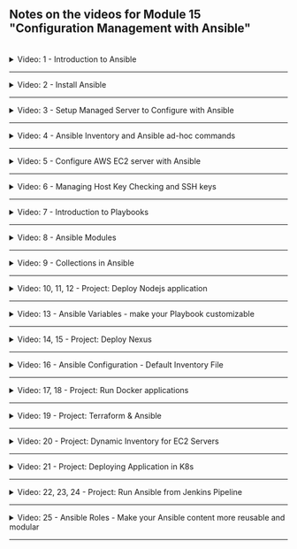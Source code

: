 ## Notes on the videos for Module 15 "Configuration Management with Ansible"
<br />

<details>
<summary>Video: 1 - Introduction to Ansible</summary>
<br />

Ansible is a tool to automate IT tasks, such as configure systems, deploy software or orchestrate more advanced IT tasks. Use Cases for Ansible are repetitive tasks like updates, backups, create users & assign permissions, system reboots, etc. When you need the same configuration on many servers, Ansible lets you update all the servers at the same time.

Ansible advantages:
- instead of ssh into all remote server, execute tasks from your own machine
- configuration/installation/deployment steps in a single yaml file
- re-use same the file multiple times for different environments
- more reliable and less error prone
- supporting all infrastructure from OS to cloud providers

Ansible is agentless. It connects to remote servers using simple SSH, no special agent is required.

### Ansible Modules
A module is a reusable, standalone script (in yaml format) that Ansible runs on your behalf. Modules are fine granular, performing one small specific task like creating or copying a file, installing an nginx server, starting an nginx server, starting a Docker container, creating a cloud instance, etc. Ansible provides hundreds of Modules for all sorts of tasks. Modules get pushed to the target server, do their work and get removed again.

### Ansible Playbooks
A Playbook groups multiple modules together, which get executed in order from top to bottom. With a Playbook, you can orchestrate steps of any manual ordered process.

A playbook consists of one or more "plays" in an ordered list. Each play executes part of the overall goal of the playbook. A play runs one or more tasks. Each task calls an Ansible module.

Example:
```yaml
# play for webservers
- name: install and start nginx server # description of the play
  hosts: webservers # defines where the following tasks should get executed
  remote_user: root # defines with which user the tasks should be executed

  tasks:
    - name: create directory for nginx # description of the task
      file:                            # module name
        path: /path/to/nginx/dir       # arguments
        state: directory

    - name: install nginx latest version
      yum:
        name: nginx
        state: latest

    - name: start nginx
      service:
        name: nginx
        state: started

# play for databases
- name: rename table, set owner and truncate it
  hosts: databases
  remote_user: root
  vars: # define variables
    tablename: foo

  tasks:
    - name: rename table bar to {{ tablename }}
      postgresql_table:
        table: bar
        rename: {{ tablename }}

    - name: set owner to some user
      postgresql_table:
        table: {{ tablename }}
        owner: someuser

    - name: truncate table {{ tablename }}
      postgresql_table:
        table: {{ tablename }}
        truncate: yes
```

The `hosts` attribute defines a target name which is mapped to hostnames or IP addresses in the Ansible inventory list, containing all the machines involved in task executions:

```yaml
[webservers]
web1.myserver.com # hostnames
web2.myserver.com

[databases]
10.24.0.7 # or IP addresses
10.24.0.8
```

### Ansible for Docker
With Ansible you can create alternative to Dockerfile, which is more powerful. It lets you manage both the Docker container and its host. I also allows you to reproduce the application not only in a Docker container but across many other environments like a Vagrant container, a clound instance, a bare metal machine, etc. 

### Ansible Tower
Ansible Tower is a web-based solution from RedHat that makes Ansible more easy to use. It simplifies tasks like
- centrally store automation tasks
- across teams
- configure permissions
- manage inventory

### Alternatives
Alternatives for Ansible are Puppet and Chef. But they use Ruby as their configuration language which needs more efford to learn than yaml. And the are not agentless, so you have to install the tool on each server you want to manage, and you need to manage updates of these tools on each server. These may be reasons why Ansible has become more widely accepted.

</details>

*****

<details>
<summary>Video: 2 - Install Ansible</summary>
<br />

You can install Ansible either on your local machine or on a remote server. The machine that runs Ansible is called the "Control Node". It manages the target servers. Windows is not supported for the control node.

To install Ansible on a Mac, just execute

```sh
brew update
brew install ansible
```

Ansible is written in Python. So Python must be installed as a prerequisite. If Python is already installed, Ansilbe may be installed using Python's package manager pip:

```python
pip install ansible
```

See also: [Installation Guide](https://docs.ansible.com/ansible/latest/installation_guide/intro_installation.html)

</details>

*****

<details>
<summary>Video: 3 - Setup Managed Server to Configure with Ansible</summary>
<br />

In order to have two servers we can configure using Ansible, we create two Droplets on DigitalOcean. So login to your DigitalOcean account and create two Droplets (Ubuntu, Frankfurt, Shared CPU, Regular, 2GB / 1CPU). Use the SSH key created in previous modules. Optionally set the hostnames to 'ubuntu-ansible-1' and 'ubuntu-ansible-2'.

On Linux servers Ansible requires Python to be installed. This is already the case on DigitalOcean Droplets. (On Windows servers PowerShell is required.)

</details>

*****

<details>
<summary>Video: 4 - Ansible Inventory and Ansible ad-hoc commands</summary>
<br />

The Ansible Inventory is a file containing data about the remote hosts and how to connect to them:
- Host IP-address or Host DNS-name
- SSH Private Key
- SSH User

```yaml
209.38.196.102 ansible_ssh_private_key_file=~/.ssh/id_ed25519 ansible_user=root
209.38.196.11  ansible_ssh_private_key_file=~/.ssh/id_ed25519 ansible_user=root
```

### Grouping Hosts
To address multiple servers, the hosts may be grouped based on their functionality or geo location etc. SSH key and user can be defined for whole groups:

```yaml
[droplets]
209.38.196.102
209.38.196.11

[droplets:vars]
ansible_ssh_private_key_file=~/.ssh/id_ed25519
ansible_user=root
```

You can create groups that track
- where: datacenter, region
- what: database servers, web servers, etc.
- when: which stage e.g. dev, test, prod

Hosts may be added to more than one group.

### Ad-hoc Commands
Ad-hoc commands are not stored for future uses. They are just a fast way to interact with the managed hosts.

```sh
# format
ansible [pattern] -i [inventory-file] -m [module] -a "[module options]"

# examples
ansible 209.38.196.102 -i ~/.ansible/hosts -m ping 
ansible droplets -i ~/.ansible/hosts -m ping 
ansible all -i ~/.ansible/hosts -m ping # "all" is an implicit group containing every host
```

</details>

*****

<details>
<summary>Video: 5 - Configure AWS EC2 server with Ansible</summary>
<br />

Login to you AWS Management Console account and create two EC2 instances. Add an inbound rule to the used security group allowing SSH connections from your local machine's IP address. As soon as both instances have been fully initialized, manually ssh into both instances to add their fingerprints to the known_hosts file. Then add an 'ec2' group with their public hostnames to the ansible inventory file:

```yaml
[ec2]
ec2-18-192-42-239.eu-central-1.compute.amazonaws.com
ec2-18-184-157-86.eu-central-1.compute.amazonaws.com

[ec2:vars]
ansible_ssh_private_key_file=~/.ssh/ec2-key-pair.pem
ansible_user=ec2-user
```

Now execute the ping command to test the configuration:
```sh
ansible ec2 -i ~/.ansible/hosts -m ping
# [WARNING]: Platform linux on host ec2-18-184-157-86.eu-central-1.compute.amazonaws.com is using the discovered Python interpreter at /usr/bin/python3.9, but future installation of another Python interpreter could change the meaning of that path. 
# See https://docs.ansible.com/ansible-core/2.15/reference_appendices/interpreter_discovery.html for more information.
# ec2-18-184-157-86.eu-central-1.compute.amazonaws.com | SUCCESS => {
#     "ansible_facts": {
#         "discovered_interpreter_python": "/usr/bin/python3.9"
#     },
#     "changed": false,
 #    "ping": "pong"
# }
# ...
```

To get rid of the warning message we open the referenced [documentation page](https://docs.ansible.com/ansible-core/2.15/reference_appendices/interpreter_discovery.html) and learn:

To control the discovery behavior:
- for individual hosts and groups, use the ansible_python_interpreter inventory variable
- globally, use the interpreter_python key in the [defaults] section of ansible.cfg

So we add the following line to the [ec2:vars] section of the Ansible inventory file:
```yaml
ansible_python_interpreter=/usr/bin/python3.9
```

Don't forget to terminate the EC2 instances when you have finished these tasks.

</details>

*****

<details>
<summary>Video: 6 - Managing Host Key Checking and SSH keys</summary>
<br />

When ssh-ing into a server for the first time, Ansible asks us, whether we want to accept the connection or not:
```sh
# The authenticity of host '209.38.196.102 (209.38.196.102)' can't be established.
# ED25519 key fingerprint is SHA256:3kgtPoGZ/6t9OOM0RQ47hxiStqFtkPwmTl8aVqHMhHI.
# This key is not known by any other names
# Are you sure you want to continue connecting (yes/no/[fingerprint])? 
```

To suppress this interactive part, we have two options:
- for long living servers, we can add the server's fingerprint to the `~/.ssh/known_hosts` file by manually ssh-ing into into it once; if the server doesn't know our public key yet, two steps are necessary: first, add the server's fingerprint to our `~/.ssh/known_hosts` file by executing `ssh-keyscan -H <server-ip> >> ~/.ssh/known_hosts` and second, add our public key to the server's `~/.ssh/authorized_keys` file by executing `ssh-copy-id root@<server-ip>`
- for ephemeral servers that are dynamically created and destroyed after a short time, it is also possible to disable the whole host key checking; this is done in the ansible configuration file; default locations for this file are `/etc/ansible/ansible.cfg` and `~/.ansible.cfg`; add the following content to `~/.ansible.cfg`:
  ```yaml
  [defaults]
  host_key_checking=False
  ```
  see [config documentation](https://docs.ansible.com/ansible-core/2.15/reference_appendices/config.html)

</details>

*****

<details>
<summary>Video: 7 - Introduction to Playbooks</summary>
<br />

Ansible is an Infrastructure-As-Code tool, so Ansible configuration files are treated like code and saved in a source control system e.g. Git.

Create a project folder called 'ansible' containing a 'hosts' file and a project specific configuration file:

_ansible/hosts_
```yaml
[webserver]
209.38.196.102
209.38.196.11

[webserver:vars]
ansible_ssh_private_key_file=~/.ssh/id_ed25519
ansible_user=root
```
_ansible/ansible.cfg_
```cfg
[defaults]
inventory=./hosts
host_key_checking=False
```

### A Simple Playbook
A Playbook can have multiple "plays". A play is a group of ordered "tasks". Plays and tasks run in order from top to bottom.

Create a file called simple-playbook.yaml with the following content:\
_ansible/simple-playbook.yaml_
```yaml
- name: Configure nginx web server
  hosts: webserver
  tasks:
    - name: Install nginx server
      apt:
        name: nginx
        state: latest
    - name: Start nginx server
      service:
        name: nginx
        state: started
```

Execute the playbook with the following command:
```sh
ansible-playbook simple-playbook.yaml

# PLAY [Configure nginx web server] ****************************************************************************************
# 
# TASK [Gathering Facts] ***************************************************************************************************
# ok: [209.38.196.11]
# ok: [209.38.196.102]
# 
# TASK [Install nginx server] **********************************************************************************************
# changed: [209.38.196.11]
# changed: [209.38.196.102]
# 
# TASK [Start nginx server] ************************************************************************************************
# ok: [209.38.196.102]
# ok: [209.38.196.11]
# 
# PLAY RECAP ***************************************************************************************************************
# 209.38.196.102             : ok=3    changed=1    unreachable=0    failed=0    skipped=0    rescued=0    ignored=0   
# 209.38.196.11              : ok=3    changed=1    unreachable=0    failed=0    skipped=0    rescued=0    ignored=0 
```

The task "Gathering Facts" is part of the "Gather Facts" module of Ansible, which is automatically called by playbooks to gather useful variables about remote hosts, that you can use in the playbooks. So Ansible provides many facts about the system automatically. (If you want to suppress this step for a play, you can add `gather_facts: no` before the `tasks`.)

The "RECAP" play is also called automatically to display a summary of the things that have been done on the remote servers.

### Installing a Specific Version
If you want to install a specific package version of nginx, you can adjust the task like this:
```yaml
    - name: Install nginx server
      apt:
        name: nginx=1.18.0-0ubuntu1 # <-- wildcards are also supported, e.g. 1.18.*
        state: present              # <--
```

### Ansible Idempotency
Most Ansible modules check whether the desired state has already been achieved. If so, they exit without performing any actions.

Execute the previous playbook again to see that no changes will be applied.

### Cleanup
To stop and uninstall nginx, execute the following playbook:
```yaml
- name: Configure nginx web server
  hosts: webserver
  tasks:
    - name: Stop nginx server
      service:
        name: nginx
        state: stopped
    - name: Uninstall nginx server
      apt:
        name: nginx=1.18.*
        state: absent
```

</details>

*****

<details>
<summary>Video: 8 - Ansible Modules</summary>
<br />

Modules (also referred to as "task plugins") are the main building blocks of Ansible playbooks. Ansible executes a module usually on the remote server and collects return values.

Reference the [complete module index](https://docs.ansible.com/ansible/latest/collections/index_module.html) or the [module index grouped by category](https://docs.ansible.com/ansible/2.9/modules/modules_by_category.html), where you find descriptions on how to use the module and which parameters you can configure with what values.

</details>

*****

<details>
<summary>Video: 9 - Collections in Ansible</summary>
<br />

Until Ansible version 2.9 all modules were included in a single repository and packaged together with the Ansible core in one `ansible` package. As Ansible grew and thousands of modules have been added, in Ansible 2.10 and later the modules and plugins have been separated from the core and moved to various "collections" in different repositories. When installing Ansible now, two packages get installed: `ansible-base` containing the core functionality and `ansible` containing all the modules and plugins.

Collections are a packaging format for bundling and distributing Ansible content like playbooks, modules, plugins, etc. E.g. a Docker collection may contain playbooks, modules and plugins needed to work with Docker containers.

In the built-in collection [ansible.builtin](https://docs.ansible.com/ansible/latest/collections/ansible/builtin/index.html#plugins-in-ansible-builtin) you'll find the `apt` module, the `service` module or the `gather_facts` we used or mentioned in a previous video.

Collections, which are not built-in can be installed from [Ansible Galaxy](https://galaxy.ansible.com/) which is an online hub for finding and sharing Ansible community content (comparable to Terrform registry, PyPI etc.).

It also provides a CLI utility to list and install collections:
```sh
ansible-galaxy collection list
ansible-galaxy collection install amazon.aws
```

When using modules of the built-in collection, it is not necessary to specify the fully qualified name (`<namespace>.<collection>.<module>`), e.g. `apt` instead of `ansible.builtin.apt`. 

 If you have a large Ansible project with lots of playbooks, modules and plugins, you can also [create your own collection](https://docs.ansible.com/ansible/latest/dev_guide/developing_collections.html) bundling all these components and making it easier to share it with other developers or teams.

</details>

*****

<details>
<summary>Video: 10, 11, 12 - Project: Deploy Nodejs application</summary>
<br />

In the first demo project we are going to deploy a Nodejs application on a DigitalOcean droplet using Ansible. This includes the following steps:
- create a droplet on DigitalOcean
- write an Ansible playbook to
  - install node and npm on the droplet
  - copy the nodejs artifact and unpack it
  - create an application specific Linux user
  - start the application with this user
  - verify that the application is running successfully

See [demo project 1](./demo-projects/1-nodejs-application-deployment/).

</details>

*****

<details>
<summary>Video: 13 - Ansible Variables - make your Playbook customizable</summary>
<br />

Variables can be used to parameterize your Playbook to make it customizable so we can use the same Ansbile script for different environments, by substituting some dynamic values.

See the [documentation](https://docs.ansible.com/ansible/latest/playbook_guide/playbooks_variables.html).

### Registered Variables
With "register" you can create variables from the output of an Ansible task. This variable can be used in any later task in your Play.

```yaml
  tasks:
    - name: Ensure app is running
      shell: ps aux | grep node
      register: app_status # register the return value of the shell module into a variable
    - name: Print out the result
      debug: msg={{ app_status.stdout_lines }} # print the stdout of the shell command (which is part of the shell module's return value)
```

The variables can be referenced using double curly braces. If the curly braces directly follow the attribute, you must quote the whole expression to create valid YAML syntax:

```yaml
  tasks:
    - name: Unpack the nodejs file
      unarchive:
        src: "{{ node_file_location }}"
```

### Naming of variables
- Wrong: Playbook keywords, such as environment
- Valid: Letters, numbers and underscores
- Should always start with a letter
- Wrong: linux-name, linux name, linux.name or 12
- Valid: linux_name

### Variables Defined in a Playbook
Variables can be definied directly within the playbook:
```yaml
- name: Deploy nodejs application
  hosts: 134.209.244.217
  become: yes
  become_user: demo
  vars:                       # <-- variable definition
    - version: 1.0.0          # <--
    - user_home: /home/demo   # <--
  tasks:
    - name: Copy application tar file to the server and unpack it there
      unarchive:
        src: ../nodejs-app-{{ version }}.tgz            # <-- variable usage
        dest: {{ user_home }}/                          # <--
    - name: Install dependencies
      npm:
        path: {{ user_home }}/package                   # <--
    - name: Start application
      command: node {{ user_home }}/package/app/server  # <--
      async: 1000
      poll: 0
```

### Passing Variables on the Command Line
To make the Playbook configurable, you don't define the variables within the Playbook, but rather pass them in from the command line:
```sh
ansible-playbook playbook.yaml -e "version=1.0.0 user_home=/home/demo"
```

The long version of `-e` is `--extra-vars`.

### External Variables File
Setting the variable values on the command line gets very inconvenient when the number of variables increases. Ansible also supports the usage of a separate file where all the variables are defined.

_playbook.yaml_
```yaml
```yaml
- name: Deploy nodejs application
  hosts: 134.209.244.217
  become: yes
  become_user: demo
  vars_files:                 # <--
    - project-vars            # <--
```

_project-vars_
```yaml
version: 1.0.0
user_home: /home/demo
```

</details>

*****

<details>
<summary>Video: 14, 15 - Project: Deploy Nexus</summary>
<br />

In the second demo project we are going to deploy Nexus on a DigitalOcean droplet using Ansible. This includes the following steps:
- create a droplet on DigitalOcean
- write an Ansible playbook to
  - install Java and net-tools on the droplet
  - download and unpack Nexus installer
  - create a nexus user to own nexus folders
  - start Nexus with this user
  - verify that Nexus is running successfully

See [demo project 2](./demo-projects/2-nexus-deployment/).

</details>

*****

<details>
<summary>Video: 16 - Ansible Configuration - Default Inventory File</summary>
<br />

As Ansible is an "Infrastructure as Code" tool, its playbooks, inventory files, configuration files etc. should be checked in to a Git repository.

### Configure Inventory Default Location
Ansible supports several sources for configuring its behavior, including an ini file named `ansible.cfg`. You can configure the file globally or for each project, by creating ansible.cfg file in the project. Within this configuration file you can specify the path to the inventory like this:

```yaml
[defaults]
inventory=./hosts
```

See [Ansible Configuration Settings](https://docs.ansible.com/ansible/latest/reference_appendices/config.html)

</details>

*****

<details>
<summary>Video: 17, 18 - Project: Run Docker applications</summary>
<br />

In the third demo project we are going to run a Docker container on an AWS EC2 instance using Ansible. This includes the following steps:
- create an EC2 instance on AWS
- write an Ansible playbook to
  - install Docker and Docker Compose on the EC2 instance
  - copy a docker-compose file onto the EC2 instance
  - start the Docker containers specified in this docker-compose file

See [demo project 3](./demo-projects/3-run-docker-applications/).

</details>

****

<details>
<summary>Video: 19 - Project: Terraform & Ansible</summary>
<br />

In the third demo project we provisioned an EC2 instance using Terraform and then switched to Ansible to configure this instance and run a Docker container on it. But we had to manually copy the IP address of the EC2 instance from the output of the Terraform execution and paste it into the Ansible inventory file. 

In the fourth demo project we want to eliminate this manual step and integrate the execution of the Ansible Playbook right in the Terraform configuration file.

See [demo project 4](./demo-projects/4-ansible-integration-in-terraform/).

</details>

****

<details>
<summary>Video: 20 - Project: Dynamic Inventory for EC2 Servers</summary>
<br />

If we have to manage an inventory, which fluctuates over time (i.e. hosts spinning up and shutting down all the time) for example because auto-scaling is used to accomodate for business demands, it isn't practical to hard-code the IP addresses of the servers in a hosts file. Instead we need a way to dynamically configure these IP addresses.

In the fifth demo project we are going to provision three EC2 instances using Terraform and then hand over to Ansible to connect to these instances and configure them without hard-coding their IP addresses.

See [demo project 5](./demo-projects/5-dynamic-inventory/).

</details>

****

<details>
<summary>Video: 21 - Project: Deploying Application in K8s</summary>
<br />

In this sixth demo project we are going to provision a Kubernetes cluster on AWS using the Terraform configuration file created in the Terraform module. We then use Ansible to connect to the EKS cluster and deploy a Deployment and a Service component.

See [demo project 6](./demo-projects/6-deploy-application-in-k8s/).

</details>

****

<details>
<summary>Video: 22, 23, 24 - Project: Run Ansible from Jenkins Pipeline</summary>
<br />

In this seventh demo project we are going to see how to execute an Ansible playbook from a Jenkins pipeline. Instead of installing Ansible inside the Jenkins container (running on a DigitalOcean droplet) we're gonna create a dedicated Ansible server, install Ansible on that server and running the Ansible playbooks from that server. Then we're gonna write a Jenkins pipeline which executes an Ansible playbook on the dedicated Ansible server to configure two EC2 instances (install Docker and Docker-Compose on them).

See [demo project 7](./demo-projects/7-ansible-integration-in-jenkins/).

</details>

****

<details>
<summary>Video: 25 - Ansible Roles - Make your Ansible content more reusable and modular</summary>
<br />

As your Ansible playbooks become larger and the number of playbooks increases, it gets more and more difficult to manage all these files and keep control over all the plays and tasks. This is where Ansible roles come in and help structure the content.

You can group your content in roles to easily reuse and share them with other users and break up large playbooks into smaller manageable files. Roles can contain
- tasks that the role executes
- static files that the role deploys
- (default) variables for the tasks (which you can overwrite)
- custom modules, which are used within this role

Roles are like small applications that are easy to maintain and reuse in your playbooks. They can be developped and tested separately.

A role has a defined directory structure. So it's easy to navigate and maintain the files of a role.

```txt
# playbooks
site.yaml
webservers.yaml
fooservers.yaml
roles/
  common/
    tasks/     # mandatory (each role must have at least a tasks folder)
    handlers/
    library/
    files/
    templates/
    vars/
    defaults/
    meta/
  webservers/
    tasks/     # mandatory
    meta/
```

Roles feel like functions: you extract common logic into roles and use it in different places with different paramaters. Default variables allow you to parameterize a role without having to define all the variable values as a user. Only if needed, you can overwrite the default values.

```txt
ansible/
  roles/
    create_user/  # <--
      defaults/
        main.yaml
      tasks/
        main.yaml
    start_containers/  # <--
      defaults/
        main.yaml
      files/
        docker-compose.yaml
      tasks/
        main.yaml
      vars/
        main.yaml
```

```yaml
- name: Create new linux user
  hosts: all
  become: yes
  vars:
    user_groups: adm, docker
  roles:
    create_user  # <--

- name: Start docker container
  hosts: all
  become: yes
  become_user: fesi
  var_files:
    project-vars
  roles:
    start_containers  # <--
```

You can write your own roles or use existing ones from the community. You can find such roles on [Ansible Galaxy](https://galaxy.ansible.com/home) (example: [Jenkins](https://galaxy.ansible.com/lean_delivery/jenkins)) or from public Git repositories like GitHub (example: [MySQL](https://github.com/geerlingguy/ansible-role-mysql)).

In the eighth demo project we are going to create roles and use them in a playbook. See [demo project 8](./demo-projects/8-ansible-roles/).

</details>

****